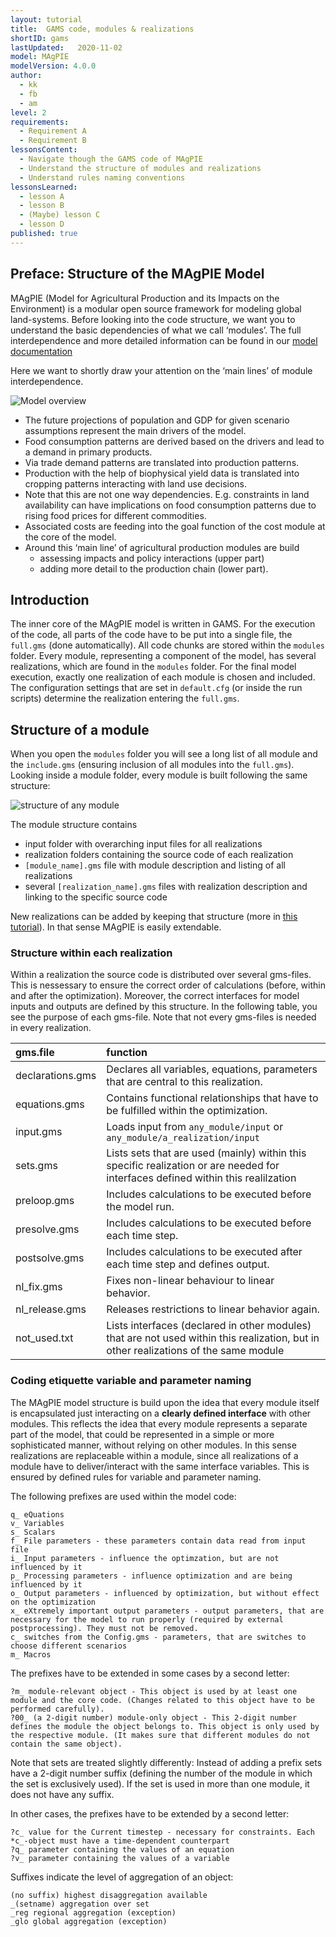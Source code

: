 ```yaml
---
layout: tutorial
title:  GAMS code, modules & realizations
shortID: gams
lastUpdated:   2020-11-02
model: MAgPIE
modelVersion: 4.0.0
author:
  - kk
  - fb
  - am
level: 2
requirements:
  - Requirement A
  - Requirement B
lessonsContent:
  - Navigate though the GAMS code of MAgPIE
  - Understand the structure of modules and realizations
  - Understand rules naming conventions
lessonsLearned:
  - lesson A
  - lesson B
  - (Maybe) lesson C
  - lesson D
published: true
---
```


## Preface: Structure of the MAgPIE Model

MAgPIE (Model for Agricultural Production and its Impacts on the
Environment) is a modular open source framework for modeling global
land-systems. Before looking into the code structure, we want you to
understand the basic dependencies of what we call ‘modules’. The full
interdependence and more detailed information can be found in our
[model documentation](https://rse.pik-potsdam.de/doc/magpie/4.3.5)

Here we want to shortly draw your attention on the ‘main lines’ of
module interdependence.

![Model overview](../assets/img/magpie_model.gif)

  - The future projections of population and GDP for given scenario
    assumptions represent the main drivers of the model.
  - Food consumption patterns are derived based on the drivers and lead
    to a demand in primary products.
  - Via trade demand patterns are translated into production patterns.
  - Production with the help of biophysical yield data is translated
    into cropping patterns interacting with land use decisions.
  - Note that this are not one way dependencies. E.g. constraints in
    land availability can have implications on food consumption patterns
    due to rising food prices for different commodities.
  - Associated costs are feeding into the goal function of the cost
    module at the core of the model.
  - Around this ‘main line’ of agricultural production modules are build
      - assessing impacts and policy interactions (upper part)
      - adding more detail to the production chain (lower part).

## Introduction

The inner core of the MAgPIE model is written in GAMS. For the execution
of the code, all parts of the code have to be put into a single file,
the `full.gms` (done automatically). All code chunks are stored within
the `modules` folder. Every module, representing a component of the
model, has several realizations, which are found in the `modules`
folder. For the final model execution, exactly one realization of each
module is chosen and included. The configuration settings that are set
in `default.cfg` (or inside the run scripts) determine the realization
entering the `full.gms`.

##  Structure of a module

When you open the `modules` folder you will see a long list of all
module and the `include.gms` (ensuring inclusion of all modules into the
`full.gms`). Looking inside a module folder, every module is built
following the same structure:

![structure of any module](../assets/img/module_struc.png)

The module structure contains

  - input folder with overarching input files for all realizations
  - realization folders containing the source code of each realization
  - `[module_name].gms` file with module description and listing of all
    realizations
  - several `[realization_name].gms` files with realization description
    and linking to the specific source code

New realizations can be added by keeping that structure (more in
[this tutorial](7-advanced-changecode)). In that sense MAgPIE is easily extendable.

### Structure within each realization

Within a realization the source code is distributed over several
gms-files. This is nessessary to ensure the correct order of
calculations (before, within and after the optimization). Moreover, the
correct interfaces for model inputs and outputs are defined by this
structure. In the following table, you see the purpose of each gms-file.
Note that not every gms-files is needed in every realization.

| gms.file         | function                                                                                                                             |
| :--------------- | :----------------------------------------------------------------------------------------------------------------------------------- |
| declarations.gms | Declares all variables, equations, parameters that are central to this realization.                                                  |
| equations.gms    | Contains functional relationships that have to be fulfilled within the optimization.                                                 |
| input.gms        | Loads input from `any_module/input` or `any_module/a_realization/input`                                                              |
| sets.gms         | Lists sets that are used (mainly) within this specific realization or are needed for interfaces defined within this realilzation     |
| preloop.gms      | Includes calculations to be executed before the model run.                                                                           |
| presolve.gms     | Includes calculations to be executed before each time step.                                                                          |
| postsolve.gms    | Includes calculations to be executed after each time step and defines output.                                                        |
| nl\_fix.gms      | Fixes non-linear behaviour to linear behavior.                                                                                       |
| nl\_release.gms  | Releases restrictions to linear behavior again.                                                                                      |
| not\_used.txt    | Lists interfaces (declared in other modules) that are not used within this realization, but in other realizations of the same module |

### Coding etiquette variable and parameter naming

The MAgPIE model structure is build upon the idea that every module
itself is encapsulated just interacting on a **clearly defined
interface** with other modules. This reflects the idea that every module
represents a separate part of the model, that could be represented in a
simple or more sophisticated manner, without relying on other modules.
In this sense realizations are replaceable within a module, since all
realizations of a module have to deliver/interact with the same
interface variables. This is ensured by defined rules for variable and
parameter naming.

The following prefixes are used within the model code:

    q_ eQuations
    v_ Variables
    s_ Scalars
    f_ File parameters - these parameters contain data read from input file
    i_ Input parameters - influence the optimzation, but are not influenced by it
    p_ Processing parameters - influence optimization and are being influenced by it
    o_ Output parameters - influenced by optimization, but without effect on the optimization
    x_ eXtremely important output parameters - output parameters, that are necessary for the model to run properly (required by external postprocessing). They must not be removed.
    c_ switches from the Config.gms - parameters, that are switches to choose different scenarios
    m_ Macros

The prefixes have to be extended in some cases by a second letter:

    ?m_ module-relevant object - This object is used by at least one module and the core code. (Changes related to this object have to be performed carefully).
    ?00_ (a 2-digit number) module-only object - This 2-digit number defines the module the object belongs to. This object is only used by the respective module. (It makes sure that different modules do not contain the same object).

Note that sets are treated slightly differently: Instead of adding a
prefix sets have a 2-digit number suffix (defining the number of the
module in which the set is exclusively used). If the set is used in more
than one module, it does not have any suffix.

In other cases, the prefixes have to be extended by a second letter:

    ?c_ value for the Current timestep - necessary for constraints. Each *c_-object must have a time-dependent counterpart
    ?q_ parameter containing the values of an equation
    ?v_ parameter containing the values of a variable

Suffixes indicate the level of aggregation of an object:

    (no suffix) highest disaggregation available
    _(setname) aggregation over set
    _reg regional aggregation (exception)
    _glo global aggregation (exception)
